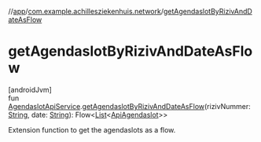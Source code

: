 //[app](../../index.md)/[com.example.achillesziekenhuis.network](index.md)/[getAgendaslotByRizivAndDateAsFlow](get-agendaslot-by-riziv-and-date-as-flow.md)

# getAgendaslotByRizivAndDateAsFlow

[androidJvm]\
fun [AgendaslotApiService](-agendaslot-api-service/index.md).[getAgendaslotByRizivAndDateAsFlow](get-agendaslot-by-riziv-and-date-as-flow.md)(rizivNummer: [String](https://kotlinlang.org/api/latest/jvm/stdlib/kotlin/-string/index.html), date: [String](https://kotlinlang.org/api/latest/jvm/stdlib/kotlin/-string/index.html)): Flow&lt;[List](https://kotlinlang.org/api/latest/jvm/stdlib/kotlin.collections/-list/index.html)&lt;[ApiAgendaslot](-api-agendaslot/index.md)&gt;&gt;

Extension function to get the agendaslots as a flow.
